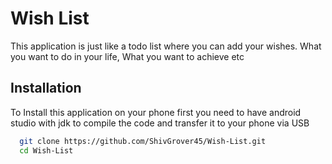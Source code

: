 
# Wish List

This application is just like a todo list where you can add your wishes. What you want to do in your life, What you want to achieve etc




## Installation

To Install this application on your phone first you need to have android studio with jdk to compile the code and transfer it to your phone via USB

```bash
  git clone https://github.com/ShivGrover45/Wish-List.git
  cd Wish-List
```
    
